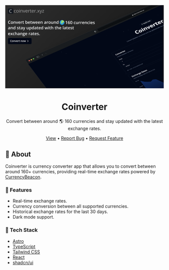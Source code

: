 <div align="center">
  <img src="./public/og-image.png" alt="Preview" />
  <h1>Coinverter</h1>
  <p>
    Convert between around 🌎 160 currencies and stay updated with the latest exchange rates.
  </p>
  <div>
    <a href="https://coinverter.xyz">View</a>
  <span> • </span>
    <a href="https://github.com/sneyderdev/coinverter/issues/">Report Bug</a>
  <span> • </span>
    <a href="https://github.com/sneyderdev/coinverter/issues/">Request Feature</a>
  </div>
</div>

## :star2: About

Coinverter is currency converter app that allows you to convert between around 160+ currencies, providing real-time exchange rates powered by [CurrencyBeacon](https://currencybeacon.com/).

### :dart: Features

- Real-time exchange rates.
- Currency conversion between all supported currencies.
- Historical exchange rates for the last 30 days.
- Dark mode support.

### :space_invader: Tech Stack

- [Astro](https://astro.build/)
- [TypeScript](https://www.typescriptlang.org/)
- [Tailwind CSS](https://tailwindcss.com/)
- [React](https://react.dev/)
- [shadcn/ui](https://ui.shadcn.com/)
